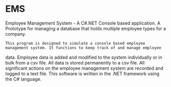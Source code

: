# EMS
Employee Management System -  A C#.NET Console based application. A Prototype for managing a database that holds multiple employee
types for a company.

	This program is designed to simulate a console based employee management system. It functions to keep track of and manage employee
  data. Employee data is added and modified to the system individually or in bulk from a csv file. All data is stored permanently to
  a csv file. All significant actions on the employee management system are recorded and logged to a text file. This software is
  written in the .NET framework using the C# language.

